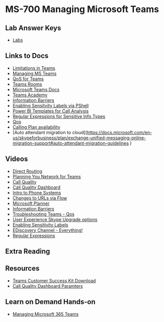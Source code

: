 # MS-700 Managing Microsoft Teams
## Lab Answer Keys
   * [Labs](https://github.com/MicrosoftLearning/MS-700-Managing-Microsoft-Teams/tree/master/Instructions)


## Links to Docs
  
  * [Limitations in Teams](https://docs.microsoft.com/en-us/microsoftteams/limits-specifications-teams)
  * [Managing MS Teams](https://github.com/MicrosoftLearning/MS-700-Managing-Microsoft-Teams)
  * [QoS for Teams](https://docs.microsoft.com/en-us/microsoftteams/qos-in-teams-clients)
  * [Teams Rooms](https://docs.microsoft.com/en-us/microsoftteams/rooms/)
  * [Microsoft Teams Docs](https://docs.microsoft.com/en-us/MicrosoftTeams/itadmin-readiness)
  * [Teams Academy](Https://aka.ms/teamsacademy)
  * [Information Barriers](https://docs.microsoft.com/en-us/microsoft-365/compliance/information-barriers-policies)
  * [Enabling Sensitvity Labels via PShell](https://docs.microsoft.com/en-au/azure/active-directory/users-groups-roles/groups-assign-sensitivity-labels)
  * [Power BI Templates for Call Analysis](https://tomtalks.blog/2020/02/6-power-bi-reports-for-microsoft-teams-call-quality-dashboard-cqd/)
  * [Regular Expressions for Sensitive Info Types](https://regex101.com/)
  * [Qos](https://commsverse.blog/2018/07/24/microsoft-teams-quality-of-service/)
  * [Calling Plan availability](https://docs.microsoft.com/en-us/microsoftteams/country-and-region-availability-for-audio-conferencing-and-calling-plans/country-and-region-availability-for-audio-conferencing-and-calling-plans)
  * [Auto attendant migration to cloud[(https://docs.microsoft.com/en-us/skypeforbusiness/plan/exchange-unified-messaging-online-migration-support#auto-attendant-migration-guidelines
)


  
## Videos
  * [Direct Routing](https://www.youtube.com/watch?v=1ASftX_Msb8&feature=youtu.be&list=PLaSOUojkSiGnKuE30ckcjnDVkMNqDv0Vl&t=1356)
  * [Planning You Network for Teams](https://youtu.be/vi3M7ZzF2NU?list=PLaSOUojkSiGnKuE30ckcjnDVkMNqDv0Vl&t=83)
  * [Call Quality](https://youtu.be/m6LJM2hRYhc?list=PLaSOUojkSiGnKuE30ckcjnDVkMNqDv0Vl&t=146)
  * [Call Quality Dashboard](https://youtu.be/fyLU2IPAVRs)
  * [Intro to Phone Systems](https://youtu.be/Iepnko_v0ro?list=PLZRdqpALCE18g9kdXQeHmWH43cF3VngF4)
  * [Changes to URLs via Flow](https://youtu.be/65rMRZ_FH_U?t=512)
  * [Microsoft Planner](https://youtu.be/65rMRZ_FH_U?t=512)
  * [Information Barriers](https://youtu.be/461LfU06RbA?t=416)
  * [Troubleshooting Teams - Qos](https://youtu.be/65rMRZ_FH_U?t=258)
  * [User Experience Skype Upgrade options](https://youtu.be/0COYetLjWmE)
  * [Enabling Sensitivity Labels](https://docs.microsoft.com/en-au/azure/active-directory/users-groups-roles/groups-assign-sensitivity-labels)
 * [EDiscovery Channel - Everything!](https://www.youtube.com/channel/UCFJbJglx-or89yg9RanFTQg/videos)
 * [Regular Expressions](https://youtu.be/sa-TUpSx1JA)

## Extra Reading

## Resources
   * [Teams Customer Success Kit Download](https://www.microsoft.com/en-us/download/details.aspx?id=54244)
   * [Call Quality Dashboard Paramters](https://docs.microsoft.com/en-us/microsoftteams/dimensions-and-measures-available-in-call-quality-dashboard#measurements
)
   
## Learn on Demand Hands-on
* [Managing Microsoft 365 Teams](https://ddls.learnondemand.net/)


